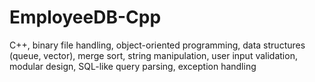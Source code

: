 # EmployeeDB-Cpp
C++, binary file handling, object-oriented programming, data structures (queue, vector), merge sort, string manipulation, user input validation, modular design, SQL-like query parsing, exception handling

